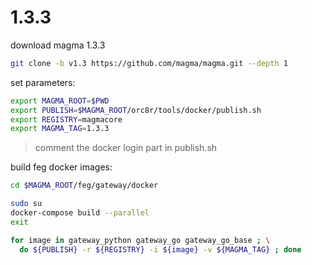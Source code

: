 # 1.3.3

download magma 1.3.3
```bash
git clone -b v1.3 https://github.com/magma/magma.git --depth 1
```

set parameters:
```bash
export MAGMA_ROOT=$PWD
export PUBLISH=$MAGMA_ROOT/orc8r/tools/docker/publish.sh
export REGISTRY=magmacore
export MAGMA_TAG=1.3.3
```
> comment the docker login part in publish.sh

build feg docker images:
```bash
cd $MAGMA_ROOT/feg/gateway/docker

sudo su
docker-compose build --parallel
exit

for image in gateway_python gateway_go gateway_go_base ; \
  do ${PUBLISH} -r ${REGISTRY} -i ${image} -v ${MAGMA_TAG} ; done
```

